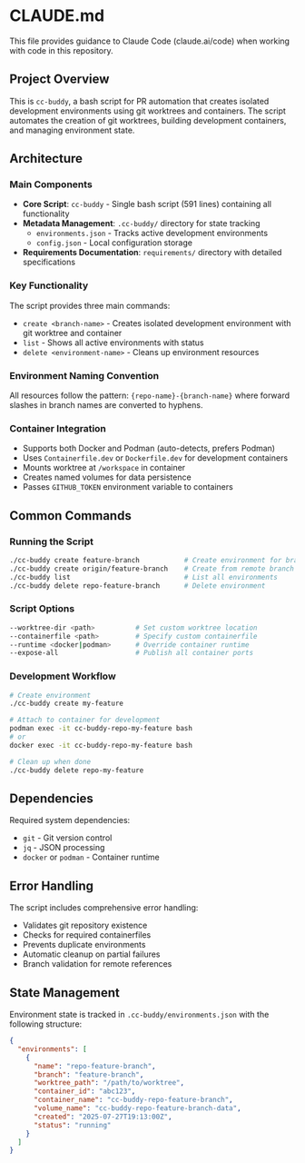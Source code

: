 # CLAUDE.md

This file provides guidance to Claude Code (claude.ai/code) when working with code in this repository.

## Project Overview

This is `cc-buddy`, a bash script for PR automation that creates isolated development environments using git worktrees and containers. The script automates the creation of git worktrees, building development containers, and managing environment state.

## Architecture

### Main Components

- **Core Script**: `cc-buddy` - Single bash script (591 lines) containing all functionality
- **Metadata Management**: `.cc-buddy/` directory for state tracking
  - `environments.json` - Tracks active development environments
  - `config.json` - Local configuration storage
- **Requirements Documentation**: `requirements/` directory with detailed specifications

### Key Functionality

The script provides three main commands:
- `create <branch-name>` - Creates isolated development environment with git worktree and container
- `list` - Shows all active environments with status
- `delete <environment-name>` - Cleans up environment resources

### Environment Naming Convention

All resources follow the pattern: `{repo-name}-{branch-name}` where forward slashes in branch names are converted to hyphens.

### Container Integration

- Supports both Docker and Podman (auto-detects, prefers Podman)
- Uses `Containerfile.dev` or `Dockerfile.dev` for development containers
- Mounts worktree at `/workspace` in container
- Creates named volumes for data persistence
- Passes `GITHUB_TOKEN` environment variable to containers

## Common Commands

### Running the Script
```bash
./cc-buddy create feature-branch           # Create environment for branch
./cc-buddy create origin/feature-branch    # Create from remote branch
./cc-buddy list                            # List all environments
./cc-buddy delete repo-feature-branch      # Delete environment
```

### Script Options
```bash
--worktree-dir <path>          # Set custom worktree location
--containerfile <path>         # Specify custom containerfile
--runtime <docker|podman>      # Override container runtime
--expose-all                   # Publish all container ports
```

### Development Workflow
```bash
# Create environment
./cc-buddy create my-feature

# Attach to container for development
podman exec -it cc-buddy-repo-my-feature bash
# or
docker exec -it cc-buddy-repo-my-feature bash

# Clean up when done
./cc-buddy delete repo-my-feature
```

## Dependencies

Required system dependencies:
- `git` - Git version control
- `jq` - JSON processing
- `docker` or `podman` - Container runtime

## Error Handling

The script includes comprehensive error handling:
- Validates git repository existence
- Checks for required containerfiles
- Prevents duplicate environments
- Automatic cleanup on partial failures
- Branch validation for remote references

## State Management

Environment state is tracked in `.cc-buddy/environments.json` with the following structure:
```json
{
  "environments": [
    {
      "name": "repo-feature-branch",
      "branch": "feature-branch",
      "worktree_path": "/path/to/worktree",
      "container_id": "abc123",
      "container_name": "cc-buddy-repo-feature-branch",
      "volume_name": "cc-buddy-repo-feature-branch-data",
      "created": "2025-07-27T19:13:00Z",
      "status": "running"
    }
  ]
}
```